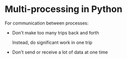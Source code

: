 # Multi-processing in Python

For communication between processes:

- Don't make too many trips back and forth

  Instead, do significant work in one trip

- Don't send or receive a lot of data at one time

